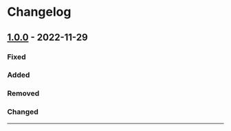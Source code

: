 # Changelog

## [1.0.0] - 2022-11-29

### Fixed

### Added

### Removed

### Changed

---

<!-- Add links here -->

[1.0.0]: https://github.com/ZurichMedTech/s4l-assets

